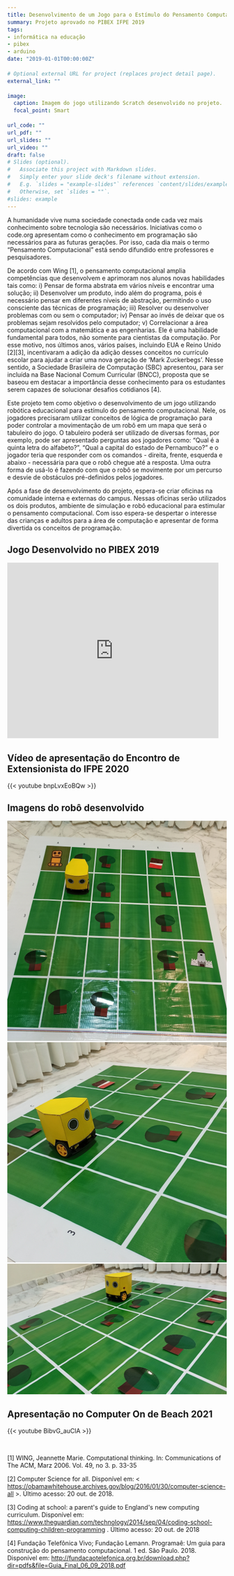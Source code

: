 ```yaml
---
title: Desenvolvimento de um Jogo para o Estímulo do Pensamento Computacional
summary: Projeto aprovado no PIBEX IFPE 2019
tags:
- informática na educação
- pibex
- arduino
date: "2019-01-01T00:00:00Z"

# Optional external URL for project (replaces project detail page).
external_link: ""

image:
  caption: Imagem do jogo utilizando Scratch desenvolvido no projeto.
  focal_point: Smart

url_code: ""
url_pdf: ""
url_slides: ""
url_video: ""
draft: false
# Slides (optional).
#   Associate this project with Markdown slides.
#   Simply enter your slide deck's filename without extension.
#   E.g. `slides = "example-slides"` references `content/slides/example-slides.md`.
#   Otherwise, set `slides = ""`.
#slides: example
---
```


A humanidade vive numa sociedade conectada onde cada vez mais conhecimento sobre tecnologia são necessários. Iniciativas como o code.org apresentam como o conhecimento em programação são necessários para as futuras gerações. Por isso, cada dia mais o termo “Pensamento Computacional” está sendo difundido entre professores e pesquisadores.

De acordo com Wing [1], o pensamento computacional amplia competências que desenvolvem e aprimoram nos alunos novas habilidades tais como: i) Pensar de forma abstrata em vários níveis e encontrar uma solução; ii) Desenvolver um produto, indo além do programa, pois é necessário pensar em diferentes níveis de abstração, permitindo o uso consciente das técnicas de programação; iii) Resolver ou desenvolver problemas com ou sem o computador; iv) Pensar ao invés de deixar que os problemas sejam resolvidos pelo computador; v) Correlacionar a área computacional com a matemática e as engenharias. Ele é uma habilidade fundamental para todos, não somente para cientistas da computação. Por esse motivo, nos últimos anos, vários países, incluindo EUA e Reino Unido [2][3], incentivaram a adição da adição desses conceitos no currículo escolar para ajudar a criar uma nova geração de ‘Mark Zuckerbegs’. Nesse sentido, a Sociedade Brasileira de Computação (SBC) apresentou, para ser incluída na Base Nacional Comum Curricular  (BNCC), proposta que se baseou em destacar a importância desse conhecimento para os estudantes serem capazes de solucionar desafios cotidianos [4].

Este projeto tem como objetivo o desenvolvimento de um jogo utilizando robótica educacional para estímulo do pensamento computacional. Nele, os jogadores precisaram utilizar conceitos de lógica de programação para poder controlar a movimentação de um robô em um mapa  que será o tabuleiro do jogo. O tabuleiro poderá ser utilizado de diversas formas, por exemplo, pode ser apresentado perguntas aos jogadores como: “Qual é a quinta letra do alfabeto?”, “Qual a capital do estado de Pernambuco?” e o jogador teria que responder com os comandos - direita, frente, esquerda e abaixo - necessária para que o robô chegue até a resposta. Uma outra forma de usá-lo é fazendo com que o robô se movimente por um percurso e desvie de obstáculos pré-definidos pelos jogadores.

Após a fase de desenvolvimento do projeto, espera-se criar oficinas na comunidade interna e externas do campus. Nessas oficinas serão utilizados os dois produtos, ambiente de simulação e robô educacional para estimular o pensamento computacional. Com isso espera-se despertar o interesse das crianças e adultos para a área de computação e apresentar de forma divertida os conceitos de programação.

## Jogo Desenvolvido no PIBEX 2019

<iframe src="https://scratch.mit.edu/projects/400783603/embed" allowtransparency="true" width="485" height="402" frameborder="0" scrolling="no" allowfullscreen></iframe>
</br>

## Vídeo de apresentação do Encontro de Extensionista do IFPE 2020

{{< youtube bnpLvxEoBQw >}}
</br>

## Imagens do robô desenvolvido

![](./demo1.jpg)
![](./demo2.jpg)
![](./demo3.jpg)
</br>

## Apresentação no Computer On de Beach 2021

{{< youtube BibvG_auClA >}}

</br>

[1] WING, Jeannette Marie. Computational thinking. In: Communications of The ACM,
Marz 2006. Vol. 49, no 3. p. 33-35

[2] Computer Science for all. Disponível em:   < https://obamawhitehouse.archives.gov/blog/2016/01/30/computer-science-all >. Último acesso: 20 out. de 2018.

[3] Coding at school: a parent's guide to England's new computing curriculum. Disponível em: <https://www.theguardian.com/technology/2014/sep/04/coding-school-computing-children-programming> . Último acesso: 20 out. de 2018

[4] Fundação Telefônica Vivo; Fundação Lemann. Programaê: Um guia para construção do pensamento computacional. 1 ed. São Paulo. 2018. Disponível em: http://fundacaotelefonica.org.br/download.php?dir=pdfs&file=Guia_Final_06_09_2018.pdf
